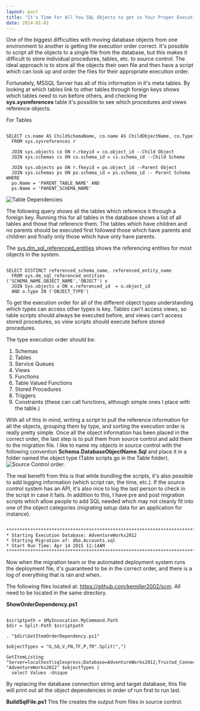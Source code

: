 ```yaml
---
layout: post
title: "It's Time For All You SQL Objects to get in Your Proper Execution Order"
date: 2014-01-01
---
```


One of the biggest difficulties with moving database objects from one environment to another is getting the execution order correct.  It's possible to script all the objects to a single file from the database, but this makes it difficult to store individual procedures, tables, etc. to source control. The ideal approach is to store all the objects their own file and then have a script which can look up and order the files for their appropriate execution order. 

Fortunately, MSSQL Server has all of this information in it's meta tables.  By looking at which tables link to other tables through foreign keys shows which tables need to run before others, and checking the **sys.sysreferences** table it's possible to see which procedures and views reference objects.

For Tables 

```

SELECT cs.name AS ChildSchemaName, co.name AS ChildObjectName, co.Type 
  FROM sys.sysreferences r

  JOIN sys.objects co ON r.rkeyid = co.object_id --Child Object
  JOIN sys.schemas cs ON co.schema_id = cs.schema_id --Child Schema

  JOIN sys.objects po ON r.fkeyid = po.object_id --Parent Object
  JOIN sys.schemas ps ON po.schema_id = ps.schema_id -- Parent Schema
WHERE 
  po.Name = 'PARENT_TABLE_NAME' AND 
  ps.Name = 'PARENT_SCHEMA_NAME'

```


<img src="https://raw.githubusercontent.com/kemiller2002/StructuredSight/master/SqlObjectOrderDependency/TableDependencies.png" alt="Table Dependencies" />

The following query shows all the tables which reference it through a foreign key.  Running this for all tables in the database shows a list of all tables and those that reference them.  The tables which have children and no parents should be executed first followed those which have parents and children and finally only those which have only have parents.  

The <a href="https://msdn.microsoft.com/en-us/library/bb677185.aspx" title="sys.dm_sql_referenced_entities " target="_blank">sys.dm_sql_referenced_entities</a> shows the referencing entities for most objects in the system.  


```

SELECT DISTINCT referenced_schema_name, referenced_entity_name 
  FROM sys.dm_sql_referenced_entities ('SCHEMA_NAME.OBJECT_NAME','OBJECT') x 
  JOIN Sys.objects o ON x.referenced_id  = o.object_id
  AND o.type IN ('OBJECT_TYPE')

```


To get the execution order for all of the different object types understanding which types can access other types is key.  Tables can't access views, so table scripts should always be executed before, and views can't access stored procedures, so view scripts should execute before stored procedures. 

The type execution order should be: 

<ol>

 <li>Schemas</li>
 <li>Tables</li>
 <li>Service Queues</li>
 <li>Views</li>
 <li>Functions</li>
 <li>Table Valued Functions</li>
 <li>Stored Procedures</li>
 <li>Triggers</li>
 <li>Constraints (these can call functions, although simple ones I place with the table.)</li>
</ol>

With all of this in mind, writing a script to pull the reference information for all the objects, grouping them by type, and sorting the execution order is really pretty simple.  Once all the object information has been placed in the correct order, the last step is to pull them from source control and add them to the migration file.  I like to name my objects in source control with the following convention <strong>Schema.DatabaseObjectName.Sql</strong> and place it in a folder named the object type (Table scripts go in the Table folder).  <img src="https://raw.githubusercontent.com/kemiller2002/StructuredSight/master/SqlObjectOrderDependency/SourceControlTables.png" alt="Source Control order." />

The real benefit from this is that while bundling the scripts, it's also possible to add logging information (which script ran, the time, etc.).  If the source control system has an API, it's also nice to log the last person to check in the script in case it fails. In addition to this, I have pre and post migration scripts which allow people to add SQL needed which may not cleanly fit into one of the object categories (migrating setup data for an application for instance).  


```

**********************************************************************************
* Starting Execution Database: AdventureWorks2012
* Starting Migration of: dbo.Accounts.sql
* Start Run Time: Apr 14 2015 11:14AM
**********************************************************************************

```


Now when the migration team or the automated deployment system runs the deployment file, it's guaranteed to be in the correct order, and there is a log of everything that is ran and when. 

The following files located at: <a href="https://github.com/kemiller2002/scm" title="SCM Files" target="_blank">https://github.com/kemiller2002/scm</a>.  All need to be located in the same directory.

<strong>ShowOrderDependency.ps1</strong>

```

$scriptpath = $MyInvocation.MyCommand.Path
$dir = Split-Path $scriptpath

. "$dir\GetItemOrderDependency.ps1"

$objectTypes = "U,SQ,V,FN,TF,P,TR".Split(",")

GetItemListing "Server=localhost\sqlexpress;Database=AdventureWorks2012;Trusted_Connection=True;" "AdventureWorks2012" $objectTypes | 
  select Values -Unique

```


By replacing the database connection string and target database, this file will print out all the object dependencies in order of run first to run last. 

<strong>BuildSqlFile.ps1</strong>
This file creates the output from files in source control.